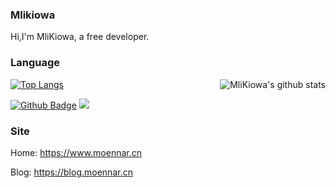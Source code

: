 ### Mlikiowa
Hi,I'm MliKiowa, a free developer. 

### Language
<img align="right" src="https://github-readme-stats.vercel.app/api?username=MliKiowa&show_icons=true&icon_color=0366d6&bg_color=ffffff&hide_title=true&hide=contribs&include_all_commits=true" alt="MliKiowa's github stats"/>

<a href="https://github.com/Mlikiowa">
  <img align="center" alt="Top Langs" src="https://github-readme-stats.vercel.app/api/top-langs/?username=Mlikiowa&layout=compact" />
</a>

[![Github Badge](https://img.shields.io/badge/-Mlikiowa-grey?style=flat&logo=github&logoColor=white&link=https://github.com/Mlikiowa/)](https://www.github.com/Mlikiowa/)
[![](https://img.shields.io/github/license/MliKiowa/MliKiowa)](https://github.com/MliKiowa/MliKiowa/blob/master/LICENSE)

### Site

Home: https://www.moennar.cn

Blog: https://blog.moennar.cn


